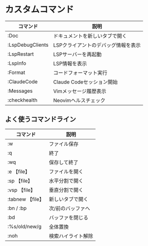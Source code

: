 # カスタムコマンド

| コマンド | 説明 |
|---------|------|
| :Doc | ドキュメントを新しいタブで開く |
| :LspDebugClients | LSPクライアントのデバッグ情報を表示 |
| :LspRestart | LSPサーバーを再起動 |
| :LspInfo | LSP情報を表示 |
| :Format | コードフォーマット実行 |
| :ClaudeCode | Claude Codeセッション開始 |
| :Messages | Vimメッセージ履歴表示 |
| :checkhealth | Neovimヘルスチェック |

## よく使うコマンドライン

| コマンド | 説明 |
|---------|------|
| :w | ファイル保存 |
| :q | 終了 |
| :wq | 保存して終了 |
| :e 【file】 | ファイルを開く |
| :sp 【file】 | 水平分割で開く |
| :vsp 【file】 | 垂直分割で開く |
| :tabnew 【file】 | 新しいタブで開く |
| :bn / :bp | 次/前のバッファへ |
| :bd | バッファを閉じる |
| :%s/old/new/g | 全体置換 |
| :noh | 検索ハイライト解除 |